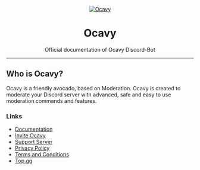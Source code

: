 <link rel="stylesheet" type="text/css" href="css/style.css">
<div align="center">

[![Ocavy](https://cdn.discordapp.com/emojis/900688053394345994.webp?size=4096&quality=high)](https://discord.gg/DEEZY5cwpy)

# Ocavy
Official documentation of Ocavy Discord-Bot

</div>

---
## Who is Ocavy?
Ocavy is a friendly avocado, based on Moderation. Ocavy is created to moderate your Discord server with advanced, safe and easy to use moderation commands and features.

### Links
- [Documentation](https://xnickydev.gitbook.io/ocavy)
- [Invite Ocavy](https://discordapp.com/oauth2/authorize?client_id=790951045353963551&scope=applications.commands%20bot&permissions=2146958847)
- [Support Server](https://discord.gg/DEEZY5cwpy)
- [Privacy Policy](https://docs.google.com/document/d/17UzvGAKFREtksCMPHXHyHJ8W_YSTnlPIi5BE7fj_azE/edit?usp=sharing)
- [Terms and Conditions](https://docs.google.com/document/d/16vNwohZWvZSlLc_4jTGiGpqDDWVaXb5fGO6V_8XprnQ/edit?usp=sharing)
- [Top.gg](https://top.gg/bot/790951045353963551/)
